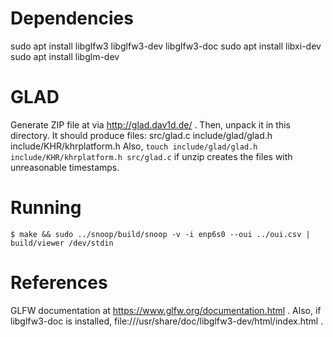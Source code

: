 # Dependencies

sudo apt install libglfw3 libglfw3-dev libglfw3-doc
sudo apt install libxi-dev
sudo apt install libglm-dev

# GLAD
Generate ZIP file at via http://glad.dav1d.de/ .  Then, unpack it in this directory.
It should produce files:
    src/glad.c
    include/glad/glad.h
    include/KHR/khrplatform.h
Also, `touch include/glad/glad.h include/KHR/khrplatform.h src/glad.c` if unzip creates the files with unreasonable timestamps.

# Running

`$ make && sudo ../snoop/build/snoop -v -i enp6s0 --oui ../oui.csv | build/viewer /dev/stdin`

# References
GLFW documentation at https://www.glfw.org/documentation.html .
Also, if libglfw3-doc is installed, file:///usr/share/doc/libglfw3-dev/html/index.html .

